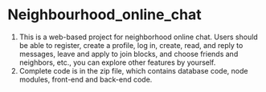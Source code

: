 # Neighbourhood_online_chat
1. This is a web-based project for neighborhood online chat. Users should be able to register, create a profile, log in, create, read, and reply to messages, leave and apply to join blocks, and choose friends and neighbors, etc., you can explore other features by yourself.
2. Complete code is in the zip file, which contains database code, node modules, front-end and back-end code.
